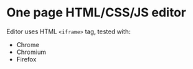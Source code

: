 # One page HTML/CSS/JS editor

Editor uses HTML ```<iframe>``` tag, tested with:
 - Chrome
 - Chromium
 - Firefox
